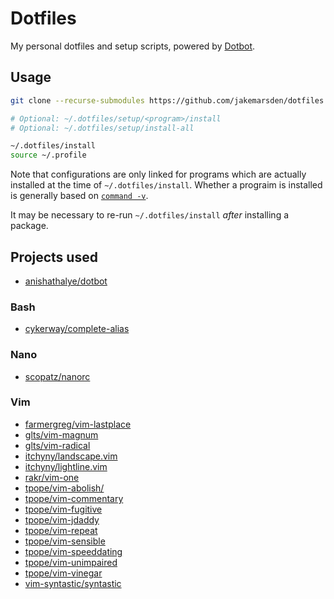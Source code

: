 # Dotfiles

My personal dotfiles and setup scripts, powered by
[Dotbot](https://github.com/anishathalye/dotbot).

## Usage

```bash
git clone --recurse-submodules https://github.com/jakemarsden/dotfiles.git ~/.dotfiles

# Optional: ~/.dotfiles/setup/<program>/install
# Optional: ~/.dotfiles/setup/install-all

~/.dotfiles/install
source ~/.profile
```

Note that configurations are only linked for programs which are actually
installed at the time of `~/.dotfiles/install`. Whether a prograim is installed
is generally based on
[`command -v`](http://man7.org/linux/man-pages/man1/command.1p.html).

It may be necessary to re-run `~/.dotfiles/install` *after* installing a
package.

## Projects used

- [anishathalye/dotbot](https://github.com/anishathalye/dotbot)

### Bash

- [cykerway/complete-alias](https://github.com/cykerway/complete-alias)

### Nano

- [scopatz/nanorc](https://github.com/scopatz/nanorc)

### Vim

- [farmergreg/vim-lastplace](https://github.com/farmergreg/vim-lastplace)
- [glts/vim-magnum](https://github.com/glts/vim-magnum)
- [glts/vim-radical](https://github.com/glts/vim-radical)
- [itchyny/landscape.vim](https://github.com/itchyny/landscape.vim)
- [itchyny/lightline.vim](https://github.com/itchyny/lightline.vim)
- [rakr/vim-one](https://github.com/rakr/vim-one)
- [tpope/vim-abolish/](https://github.com/tpope/vim-abolish/)
- [tpope/vim-commentary](https://github.com/tpope/vim-commentary)
- [tpope/vim-fugitive](https://github.com/tpope/vim-fugitive)
- [tpope/vim-jdaddy](https://github.com/tpope/vim-jdaddy)
- [tpope/vim-repeat](https://github.com/tpope/vim-repeat)
- [tpope/vim-sensible](https://github.com/tpope/vim-sensible)
- [tpope/vim-speeddating](https://github.com/tpope/vim-speeddating)
- [tpope/vim-unimpaired](https://github.com/tpope/vim-unimpaired)
- [tpope/vim-vinegar](https://github.com/tpope/vim-vinegar)
- [vim-syntastic/syntastic](https://github.com/vim-syntastic/syntastic)
